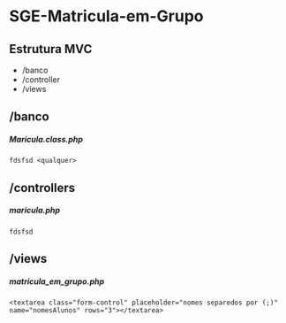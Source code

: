 # SGE-Matricula-em-Grupo

## Estrutura MVC
 * /banco
 * /controller
 * /views
 
## /banco
##### Maricula.class.php
    fdsfsd <qualquer> 

## /controllers
##### maricula.php
    fdsfsd 

## /views
##### matricula_em_grupo.php
    <textarea class="form-control" placeholder="nomes separedos por (;)" name="nomesAlunos" rows="3"></textarea> 

